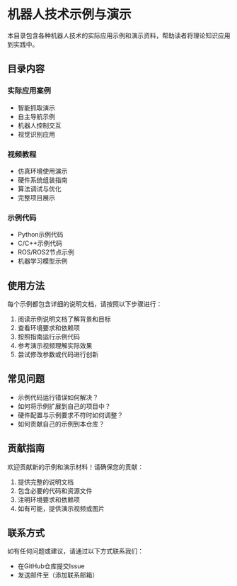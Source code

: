 # 机器人技术示例与演示

本目录包含各种机器人技术的实际应用示例和演示资料，帮助读者将理论知识应用到实践中。

## 目录内容

### 实际应用案例
- 智能抓取演示
- 自主导航示例
- 机器人控制交互
- 视觉识别应用

### 视频教程
- 仿真环境使用演示
- 硬件系统组装指南
- 算法调试与优化
- 完整项目展示

### 示例代码
- Python示例代码
- C/C++示例代码
- ROS/ROS2节点示例
- 机器学习模型示例

## 使用方法
每个示例都包含详细的说明文档，请按照以下步骤进行：

1. 阅读示例说明文档了解背景和目标
2. 查看环境要求和依赖项
3. 按照指南运行示例代码
4. 参考演示视频理解实际效果
5. 尝试修改参数或代码进行创新

## 常见问题
- 示例代码运行错误如何解决？
- 如何将示例扩展到自己的项目中？
- 硬件配置与示例要求不符时如何调整？
- 如何贡献自己的示例到本仓库？

## 贡献指南
欢迎贡献新的示例和演示材料！请确保您的贡献：

1. 提供完整的说明文档
2. 包含必要的代码和资源文件
3. 注明环境要求和依赖项
4. 如有可能，提供演示视频或图片

## 联系方式
如有任何问题或建议，请通过以下方式联系我们：
- 在GitHub仓库提交Issue
- 发送邮件至（添加联系邮箱） 